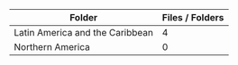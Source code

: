| Folder                          |   Files / Folders |
|---------------------------------|-------------------|
| Latin America and the Caribbean |                 4 |
| Northern America                |                 0 |